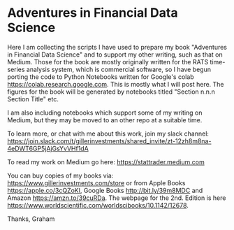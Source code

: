 # Adventures in Financial Data Science
Here I am collecting the scripts I have used to prepare my book "Adventures in Financial Data Science" and to support my other writing, such as that on Medium. Those for the book are mostly originally written for the RATS time-series analysis system, which is commercial software, so I have begun porting the code to Python Notebooks written for Google's colab https://colab.research.google.com. This is mostly what I will post here. The figures for the book will be generated by notebooks titled "Section n.n.n Section Title" etc.

I am also including notebooks which support some of my writing on Medium, but they may be moved to an other repo at a suitable time.

To learn more, or chat with me about this work, join my slack channel: https://join.slack.com/t/gillerinvestments/shared_invite/zt-12zh8m8na-4eDWT6GP5jAjGsYvVHf1dA

To read my work on Medium go here: https://stattrader.medium.com

You can buy copies of my books via: https://www.gillerinvestments.com/store or from Apple Books https://apple.co/3cQZoKl, Google Books http://bit.ly/39m8MDC and Amazon https://amzn.to/39cuRDa. The webpage for the 2nd. Edition is here https://www.worldscientific.com/worldscibooks/10.1142/12678.

Thanks,
Graham
